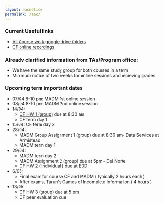 ```yaml
---
layout: aacnotice
permalink: /aac/
---
```


### Current Useful links
 * [All Course work google drive folders](https://drive.google.com/drive/u/1/folders/1mYYYbyB3R1y9sBMQAwEXjPEb63WUc4CH)
 * [CF online recordings](https://drive.google.com/drive/folders/1X7yVbCScdB6gCNLyVEgFAQ7XfKT9nFCn)

### Already clarified information from TAs/Program office:
* We have the same study group for both courses in a term
* Minimum notice of two weeks for online sessions and recieving grades

### Upcoming term important dates
* 07/04 8-10 pm: MADM 1st online session
* 08/04 8-10 pm: MADM 2nd online session
* 14/04:
  * [CF HW 1 (group)](http://lms2.exchange.isb.edu/mod/resource/view.php?id=55501) due at 8:30 am
  * CF term day 1
* 15/04: CF term day 2
* 28/04:
  * MADM Group Assignment 1 (group) due at 8:30 am- Data Services at Armistead
  * MADM term day 1
* 29/04:
  * MADM term day 2
  * MADM Assignment 2 (group) due at 5pm - Del Norte 
  * CF HW 2 ( individual ) due at EOD
* 6/05:
  * Final exam for course CF and MADM ( typically 2 hours each )
  * After exams, Tarun's Games of Incomplete Information ( 4 hours )
* 13/05:
  * CF HW 3 (group) due at 5 pm
  * CF peer evaluation due
